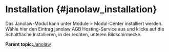 # Installation {#janolaw_installation}

Das Janolaw-Modul kann unter Module \> Modul-Center installiert werden. Wähle hier den Eintrag janolaw AGB Hosting-Service aus und klicke auf die Schaltfläche Installieren, in der rechten, unteren Bildschirmecke.

**Parent topic:**[Janolaw](7_4_17_Janolaw.md)

